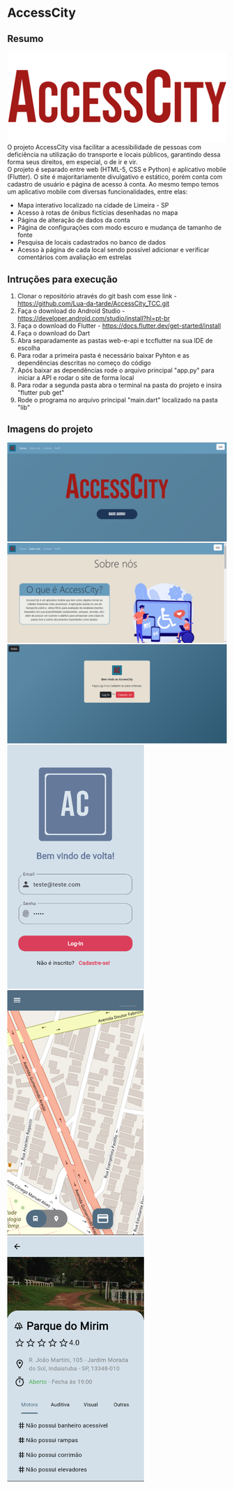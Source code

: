 # AccessCity
## Resumo
![Logo do projeto](https://github.com/Lua-da-tarde/AccessCity/blob/main/imagens/nome.png)
O projeto AccessCity visa facilitar a acessibilidade de pessoas com deficiência na utilização do transporte e locais públicos, garantindo dessa forma seus direitos, em especial, o de ir e vir.   
O projeto é separado entre web (HTML-5, CSS e Python) e aplicativo mobile (Flutter). O site é majoritariamente divulgativo e estático, porém conta com cadastro de usuário e página de acesso à conta. Ao mesmo tempo temos um aplicativo mobile com diversas funcionalidades, entre elas:
* Mapa interativo localizado na cidade de Limeira - SP
* Acesso à rotas de ônibus fictícias desenhadas no mapa
* Página de alteração de dados da conta
* Página de configurações com modo escuro e mudança de tamanho de fonte
* Pesquisa de locais cadastrados no banco de dados
* Acesso à página de cada local sendo possível adicionar e verificar comentários com avaliação em estrelas  

## Intruções para execução 
1. Clonar o repositório através do git bash com esse link - https://github.com/Lua-da-tarde/AccessCity_TCC.git  
2. Faça o download do Android Studio - https://developer.android.com/studio/install?hl=pt-br  
3. Faça o download do Flutter - https://docs.flutter.dev/get-started/install
4. Faça o download do Dart
5. Abra separadamente as pastas web-e-api e tccflutter na sua IDE de escolha  
6. Para rodar a primeira pasta é necessário baixar Pyhton e as dependências descritas no começo do código  
7. Após baixar as dependências rode o arquivo principal "app.py" para iniciar a API e rodar o site de forma local
8. Para rodar a segunda pasta abra o terminal na pasta do projeto e insira "flutter pub get"
9. Rode o programa no arquivo principal "main.dart" localizado na pasta "lib"

## Imagens do projeto  
![Página inicial do site](https://github.com/Lua-da-tarde/AccessCity/blob/main/imagens/index.png)
![Página sobre nós do site](https://github.com/Lua-da-tarde/AccessCity/blob/main/imagens/sobre.png)
![Tela de login do site](https://github.com/Lua-da-tarde/AccessCity/blob/main/imagens/tela.png)
![Tela de login do aplicativo](https://github.com/Lua-da-tarde/AccessCity/blob/main/imagens/login.png)
![Tela inicial do aplicativo](https://github.com/Lua-da-tarde/AccessCity/blob/main/imagens/onibus.png)
![Tela de local do aplicativo](https://github.com/Lua-da-tarde/AccessCity/blob/main/imagens/local.png)
